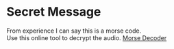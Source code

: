 # Secret Message

From experience I can say this is a morse code.<br>
Use this online tool to decrypt the audio. [Morse Decoder](https://morsecode.world/international/decoder/audio-decoder-adaptive.html)
